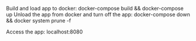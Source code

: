 Build and load app to docker: docker-compose build && docker-compose up
Unload the app from docker and turn off the app: docker-compose down && docker system prune -f

Access the app: localhost:8080